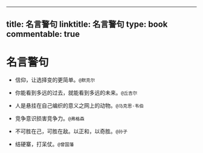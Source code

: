 
---
title: 名言警句
linktitle: 名言警句
type: book
commentable: true
---

# 名言警句

- 信仰，让选择变的更简单。`@默克尔`

- 你能看到多远的过去，就能看到多远的未来。`@丘吉尔`

- 人是悬挂在自己编织的意义之网上的动物。`@马克思·韦伯`

- 竞争意识损害竞争力。`@弗格森`

- 不可胜在己，可胜在敌。以正和，以奇胜。`@孙子`

- 结硬寨，打呆仗。`@曾国藩`

    